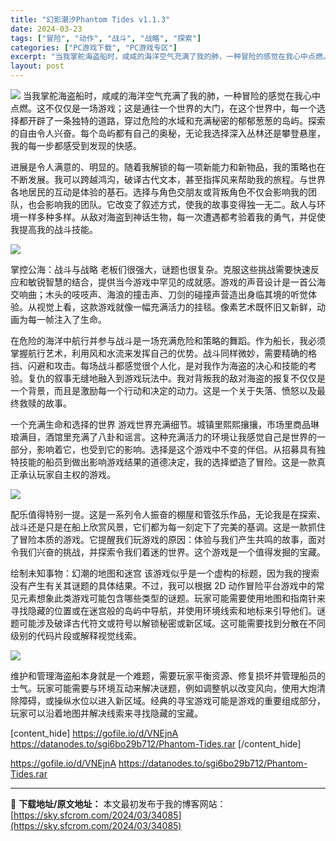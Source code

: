 ```yaml
---
title: "幻影潮汐Phantom Tides v1.1.3"
date: 2024-03-23
tags: ["冒险", "动作", "战斗", "战略", "探索"]
categories: ["PC游戏下载", "PC游戏专区"]
excerpt: "当我掌舵海盗船时，咸咸的海洋空气充满了我的肺，一种冒险的感觉在我心中点燃。这不仅仅是一场游戏；这是通往一个世界的大门，在这个世界中，每一个选择都开辟了一条独特的道路，穿过危险的水域和充满秘密的郁郁葱葱的岛屿。探索的自由令人兴奋。每个岛屿都有自己的奥秘，无论我选择深入丛林还是攀登悬崖，我的每一步都感受&hellip;"
layout: post
---
```


<img class="aligncenter" src="https://sky.sfcrom.com/wp-content/uploads/2024/03/20240329095412-d5e06.png" />
当我掌舵海盗船时，咸咸的海洋空气充满了我的肺，一种冒险的感觉在我心中点燃。这不仅仅是一场游戏；这是通往一个世界的大门，在这个世界中，每一个选择都开辟了一条独特的道路，穿过危险的水域和充满秘密的郁郁葱葱的岛屿。探索的自由令人兴奋。每个岛屿都有自己的奥秘，无论我选择深入丛林还是攀登悬崖，我的每一步都感受到发现的快感。

进展是令人满意的、明显的。随着我解锁的每一项新能力和新物品，我的策略也在不断发展。我可以跨越鸿沟，破译古代文本，甚至指挥风来帮助我的旅程。与世界各地居民的互动是体验的基石。选择与角色交朋友或背叛角色不仅会影响我的团队，也会影响我的团队。它改变了叙述方式，使我的故事变得独一无二。敌人与环境一样多种多样。从敌对海盗到神话生物，每一次遭遇都考验着我的勇气，并促使我提高我的战斗技能。

<img src="https://sky.sfcrom.com/wp-content/uploads/2024/03/20240329095416-3ac42.jpeg" />

掌控公海：战斗与战略
老板们很强大，谜题也很复杂。克服这些挑战需要快速反应和敏锐智慧的结合，提供当今游戏中罕见的成就感。游戏的声音设计是一首公海交响曲；木头的吱吱声、海浪的撞击声、刀剑的碰撞声营造出身临其境的听觉体验。从视觉上看，这款游戏就像一幅充满活力的挂毯。像素艺术既怀旧又新鲜，动画为每一帧注入了生命。

在危险的海洋中航行并参与战斗是一场充满危险和策略的舞蹈。作为船长，我必须掌握航行艺术，利用风和水流来发挥自己的优势。战斗同样微妙，需要精确的格挡、闪避和攻击。每场战斗都感觉很个人化，是对我作为海盗的决心和技能的考验。复仇的叙事无缝地融入到游戏玩法中。我对背叛我的敌对海盗的报复不仅仅是一个背景，而且是激励每一个行动和决定的动力。这是一个关于失落、愤怒以及最终救赎的故事。

一个充满生命和选择的世界
游戏世界充满细节。城镇里熙熙攘攘，市场里商品琳琅满目，酒馆里充满了八卦和谣言。这种充满活力的环境让我感觉自己是世界的一部分，影响着它，也受到它的影响。选择是这个游戏中不变的伴侣。从招募具有独特技能的船员到做出影响游戏结果的道德决定，我的选择塑造了冒险。这是一款真正承认玩家自主权的游戏。

<img src="https://sky.sfcrom.com/wp-content/uploads/2024/03/20240329095419-a7acf.jpeg" />

配乐值得特别一提。这是一系列令人振奋的棚屋和管弦乐作品，无论我是在探索、战斗还是只是在船上欣赏风景，它们都为每一刻定下了完美的基调。这是一款抓住了冒险本质的游戏。它提醒我们玩游戏的原因：体验与我们产生共鸣的故事，面对令我们兴奋的挑战，并探索令我们着迷的世界。这个游戏是一个值得发掘的宝藏。

绘制未知事物：幻潮的地图和迷宫
该游戏似乎是一个虚构的标题，因为我的搜索没有产生有关其谜题的具体结果。不过，我可以根据 2D 动作冒险平台游戏中的常见元素想象此类游戏可能包含哪些类型的谜题。玩家可能需要使用地图和指南针来寻找隐藏的位置或在迷宫般的岛屿中导航，并使用环境线索和地标来引导他们。谜题可能涉及破译古代符文或符号以解锁秘密或新区域。这可能需要找到分散在不同级别的代码片段或解释视觉线索。

<img src="https://sky.sfcrom.com/wp-content/uploads/2024/03/20240329095420-8859c.jpeg" />

维护和管理海盗船本身就是一个难题，需要玩家平衡资源、修复损坏并管理船员的士气。玩家可能需要与环境互动来解决谜题，例如调整帆以改变风向，使用大炮清除障碍，或操纵水位以进入新区域。经典的寻宝游戏可能是游戏的重要组成部分，玩家可以沿着地图并解决线索来寻找隐藏的宝藏。

[content_hide]
https://gofile.io/d/VNEjnA
https://datanodes.to/sgi6bo29b712/Phantom-Tides.rar
[/content_hide]

<!--wechatfans start-->
https://gofile.io/d/VNEjnA
https://datanodes.to/sgi6bo29b712/Phantom-Tides.rar
<!--wechatfans end-->

---
📖 **下载地址/原文地址：** 本文最初发布于我的博客网站：[https://sky.sfcrom.com/2024/03/34085](https://sky.sfcrom.com/2024/03/34085)
